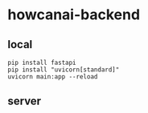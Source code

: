 # howcanai-backend

## local
```
pip install fastapi
pip install "uvicorn[standard]"
uvicorn main:app --reload
```

## server
